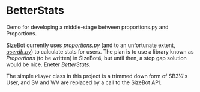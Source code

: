 # BetterStats
Demo for developing a middle-stage between proportions.py and Proportions.

[SizeBot](https://www.github.com/sizedev/SizeBot) currently uses [*proportions.py*](https://github.com/sizedev/SizeBot/blob/master/sizebot/lib/proportions.py) (and to an unfortunate extent, [*userdb.py*](https://github.com/sizedev/SizeBot/blob/master/sizebot/lib/userdb.py)) to calculate stats for users. The plan is to use a library known as *Proportions* (to be written) in SizeBot4, but until then, a stop gap solution would be nice. Eneter *BetterStats.*

The simple `Player` class in this project is a trimmed down form of SB3½'s User, and SV and WV are replaced by a call to the SizeBot API.
